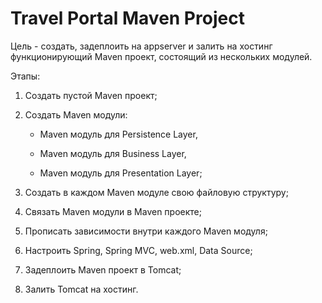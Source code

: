 # Travel Portal Maven Project

Цель - создать, задеплоить на appserver и залить на хостинг функционирующий Maven проект, состоящий из нескольких модулей.

Этапы:

1. Создать пустой Maven проект;

2. Создать Maven модули:

    - Maven модуль для Persistence Layer,
    
    - Maven модуль для Business Layer,
    
    - Maven модуль для Presentation Layer;
    
3. Создать в каждом Maven модуле свою файловую структуру;

4. Связать Maven модули в Maven проекте;

5. Прописать зависимости внутри каждого Maven модуля;

6. Настроить Spring, Spring MVC, web.xml, Data Source;

7. Задеплоить Maven проект в Tomcat;

8. Залить Tomcat на хостинг.
